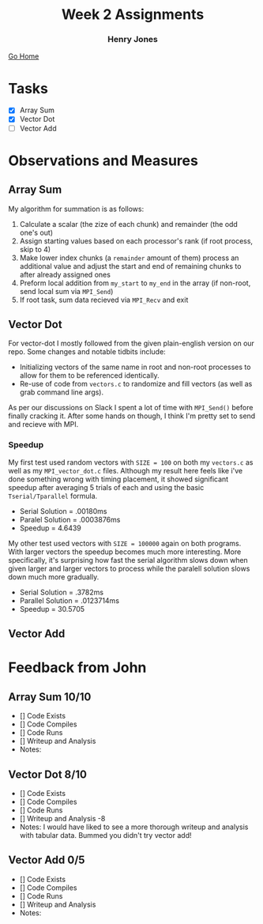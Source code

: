 # <center>Week 2 Assignments</center>
### <center>Henry Jones</center>

[Go Home](/../../jonesh-csc333-s21)

# Tasks

- [X] Array Sum
- [X] Vector Dot
- [ ] Vector Add

# Observations and Measures

## Array Sum

My algorithm for summation is as follows:
  1. Calculate a scalar (the zize of each chunk) and remainder (the odd one's out)
  2. Assign starting values based on each processor's rank (if root process, skip to 4)
  3. Make lower index chunks (a `remainder` amount of them) process an additional value and adjust the start and end of remaining chunks to after already assigned ones
  4. Preform local addition from `my_start` to `my_end` in the array (if non-root, send local sum via `MPI_Send`)
  5. If root task, sum data recieved via `MPI_Recv` and exit


## Vector Dot

For vector-dot I mostly followed from the given plain-english version on our repo. Some changes and notable tidbits include:
- Initializing vectors of the same name in root and non-root processes to allow for them to be referenced identically.
- Re-use of code from `vectors.c` to randomize and fill vectors (as well as grab command line args).

As per our discussions on Slack I spent a lot of time with `MPI_Send()` before finally cracking it. After some hands on though, I think I'm pretty set to send and recieve with MPI.

### Speedup

My first test used random vectors with `SIZE = 100` on both my `vectors.c` as well as my `MPI_vector_dot.c` files. Although my result here feels like i've done something wrong with timing placement, it showed significant speedup after averaging 5 trials of each and using the basic `Tserial/Tparallel` formula.

- Serial Solution = .00180ms
- Paralel Solution = .0003876ms
- Speedup = 4.6439

My other test used vectors with `SIZE = 100000` again on both programs. With larger vectors the speedup becomes much more interesting. More specifically, it's surprising how fast the serial algorithm slows down when given larger and larger vectors to process while the paralell solution slows down much more gradually.

- Serial Solution = .3782ms
- Parallel Solution = .0123714ms
- Speedup = 30.5705

## Vector Add

# Feedback from John

## Array Sum 10/10
- [] Code Exists
- [] Code Compiles
- [] Code Runs
- [] Writeup and Analysis
- Notes:

## Vector Dot 8/10
- [] Code Exists
- [] Code Compiles
- [] Code Runs
- [] Writeup and Analysis -8
- Notes: I would have liked to see a more thorough writeup and analysis with tabular data.  Bummed you didn't try vector add!

##  Vector Add 0/5
- [] Code Exists
- [] Code Compiles
- [] Code Runs
- [] Writeup and Analysis
- Notes:

